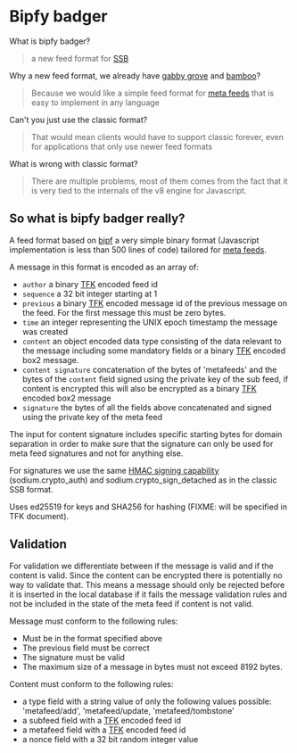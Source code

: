 # Bipfy badger

What is bipfy badger?

> a new feed format for [SSB]

Why a new feed format, we already have [gabby grove] and [bamboo]?

> Because we would like a simple feed format for [meta feeds] that is
> easy to implement in any language

Can't you just use the classic format?

> That would mean clients would have to support classic forever, even
> for applications that only use newer feed formats

What is wrong with classic format?

> There are multiple problems, most of them comes from the fact that
> it is very tied to the internals of the v8 engine for Javascript.

## So what is bipfy badger really?

A feed format based on [bipf] a very simple binary format (Javascript
implementation is less than 500 lines of code) tailored for [meta
feeds].

A message in this format is encoded as an array of:

- `author` a binary [TFK] encoded feed id
- `sequence` a 32 bit integer starting at 1
- `previous` a binary [TFK] encoded message id of the previous message
  on the feed. For the first message this must be zero bytes.
- `time` an integer representing the UNIX epoch timestamp the message
  was created
- `content` an object encoded data type consisting of the data
  relevant to the message including some mandatory fields or a binary
  [TFK] encoded box2 message.
- `content signature` concatenation of the bytes of 'metafeeds' and
  the bytes of the `content` field signed using the private key of the
  sub feed, if content is encrypted this will also be encrypted as a
  binary [TFK] encoded box2 message
- `signature` the bytes of all the fields above concatenated and
  signed using the private key of the meta feed

The input for content signature includes specific starting bytes for
domain separation in order to make sure that the signature can only be
used for meta feed signatures and not for anything else.

For signatures we use the same [HMAC signing capability]
(sodium.crypto_auth) and sodium.crypto_sign_detached as in the classic
SSB format.

Uses ed25519 for keys and SHA256 for hashing (FIXME: will be specified
in TFK document).

## Validation

For validation we differentiate between if the message is valid and if
the content is valid. Since the content can be encrypted there is
potentially no way to validate that. This means a message should only
be rejected before it is inserted in the local database if it fails
the message validation rules and not be included in the state of the
meta feed if content is not valid.

Message must conform to the following rules:
 - Must be in the format specified above
 - The previous field must be correct
 - The signature must be valid
 - The maximum size of a message in bytes must not exceed 8192 bytes.

Content must conform to the following rules:
 - a type field with a string value of only the following values
   possible: 'metafeed/add', 'metafeed/update, 'metafeed/tombstone'
 - a subfeed field with a [TFK] encoded feed id
 - a metafeed field with a [TFK] encoded feed id
 - a nonce field with a 32 bit random integer value

[SSB]: https://github.com/ssbc/
[gabby grove]: https://github.com/ssbc/ssb-spec-drafts/tree/master/drafts/draft-ssb-core-gabbygrove/00
[bamboo]: https://github.com/AljoschaMeyer/bamboo
[meta feeds]: https://github.com/ssb-ngi-pointer/ssb-meta-feed-spec
[bipf]: https://github.com/ssbc/bipf
[TFK]: https://github.com/ssbc/envelope-spec/blob/master/encoding/tfk.md
[HMAC signing capability]: https://github.com/ssb-js/ssb-keys#signobjkeys-hmac_key-obj
